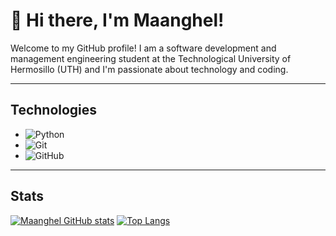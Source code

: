 # 👋 Hi there, I'm Maanghel!

Welcome to my GitHub profile! I am a software development and management engineering student at the Technological University of Hermosillo (UTH) and I'm passionate
about technology and coding.

---

## Technologies
- ![Python](https://img.shields.io/badge/python-3670A0?style=for-the-badge&logo=python&logoColor=ffdd54&style=plastic)
- ![Git](https://img.shields.io/badge/git-%23F05033.svg?style=for-the-badge&logo=git&logoColor=white&style=plastic)
- ![GitHub](https://img.shields.io/badge/github-%23121011.svg?style=for-the-badge&logo=github&logoColor=white&style=plastic)

---

## Stats
[![Maanghel GitHub stats](https://github-readme-stats.vercel.app/api?username=Maanghel&hide=prs&theme=transparent&show_icons=TRUE)](https://github.com/Maanghel/github-readme-stats)
[![Top Langs](https://github-readme-stats.vercel.app/api/top-langs/?username=Maanghel&theme=transparent&layout=compact)](https://github.com/Maanghel/github-readme-stats)

<!--
**Maanghel/Maanghel** is a ✨ _special_ ✨ repository because its `README.md` (this file) appears on your GitHub profile.
-->
